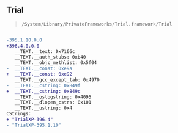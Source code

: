 ## Trial

> `/System/Library/PrivateFrameworks/Trial.framework/Trial`

```diff

-395.1.10.0.0
+396.4.0.0.0
   __TEXT.__text: 0x7166c
   __TEXT.__auth_stubs: 0xb40
   __TEXT.__objc_methlist: 0x5f04
-  __TEXT.__const: 0xe9a
+  __TEXT.__const: 0xe92
   __TEXT.__gcc_except_tab: 0x4970
-  __TEXT.__cstring: 0x849f
+  __TEXT.__cstring: 0x849c
   __TEXT.__oslogstring: 0x4095
   __TEXT.__dlopen_cstrs: 0x101
   __TEXT.__ustring: 0x4
CStrings:
+ "TrialXP-396.4"
- "TrialXP-395.1.10"

```
